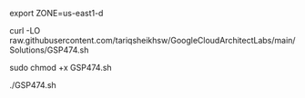 export ZONE=us-east1-d

curl -LO raw.githubusercontent.com/tariqsheikhsw/GoogleCloudArchitectLabs/main/Solutions/GSP474.sh

sudo chmod +x GSP474.sh

./GSP474.sh
